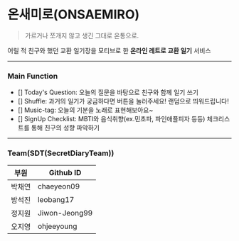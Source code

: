 # 온새미로(ONSAEMIRO)

> 가르거나 쪼개지 않고 생긴 그대로 온통으로.

어릴 적 친구와 했던 교환 일기장을 모티브로 한 **온라인 레트로 교환 일기** 서비스


--------------------------------------
### Main Function

- [] Today's Question: 오늘의 질문을 바탕으로 친구와 함께 일기 쓰기
- [] Shuffle: 과거의 일기가 궁금하다면 버튼을 눌러주세요! 랜덤으로 띄워드립니다!
- [] Music-tag: 오늘의 기분을 노래로 표현해보아요~
- [] SignUp Checklist: MBTI와 음식취향(ex.민초파, 파인애플피자 등등) 체크리스트를 통해 친구의 성향 파악하기
  
--------------------------------------
### Team(SDT(SecretDiaryTeam))
|부원|Github ID|
|-----|---------|
|박채연|chaeyeon09|
|방석진|leobang17|
|정지원|Jiwon-Jeong99|
|오지영|ohjeeyoung|
